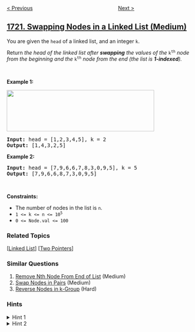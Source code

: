 <!--|This file generated by command(leetcode description); DO NOT EDIT.    |-->
<!--+----------------------------------------------------------------------+-->
<!--|@author    awesee <openset.wang@gmail.com>                           |-->
<!--|@link      https://github.com/awesee                                 |-->
<!--|@home      https://github.com/awesee/leetcode                        |-->
<!--+----------------------------------------------------------------------+-->

[< Previous](../decode-xored-array "Decode XORed Array")
　　　　　　　　　　　　　　　　
[Next >](../minimize-hamming-distance-after-swap-operations "Minimize Hamming Distance After Swap Operations")

## [1721. Swapping Nodes in a Linked List (Medium)](https://leetcode.com/problems/swapping-nodes-in-a-linked-list "交换链表中的节点")

<p>You are given the <code>head</code> of a linked list, and an integer <code>k</code>.</p>

<p>Return <em>the head of the linked list after <strong>swapping</strong> the values of the </em><code>k<sup>th</sup></code> <em>node from the beginning and the </em><code>k<sup>th</sup></code> <em>node from the end (the list is <strong>1-indexed</strong>).</em></p>

<p>&nbsp;</p>
<p><strong>Example 1:</strong></p>
<img alt="" src="https://assets.leetcode.com/uploads/2020/09/21/linked1.jpg" style="width: 400px; height: 112px;" />
<pre>
<strong>Input:</strong> head = [1,2,3,4,5], k = 2
<strong>Output:</strong> [1,4,3,2,5]
</pre>

<p><strong>Example 2:</strong></p>

<pre>
<strong>Input:</strong> head = [7,9,6,6,7,8,3,0,9,5], k = 5
<strong>Output:</strong> [7,9,6,6,8,7,3,0,9,5]
</pre>

<p>&nbsp;</p>
<p><strong>Constraints:</strong></p>

<ul>
	<li>The number of nodes in the list is <code>n</code>.</li>
	<li><code>1 &lt;= k &lt;= n &lt;= 10<sup>5</sup></code></li>
	<li><code>0 &lt;= Node.val &lt;= 100</code></li>
</ul>

### Related Topics
  [[Linked List](../../tag/linked-list/README.md)]
  [[Two Pointers](../../tag/two-pointers/README.md)]

### Similar Questions
  1. [Remove Nth Node From End of List](../remove-nth-node-from-end-of-list) (Medium)
  1. [Swap Nodes in Pairs](../swap-nodes-in-pairs) (Medium)
  1. [Reverse Nodes in k-Group](../reverse-nodes-in-k-group) (Hard)

### Hints
<details>
<summary>Hint 1</summary>
We can transform the linked list to an array this should ease things up
</details>

<details>
<summary>Hint 2</summary>
After transforming the linked list to an array it becomes as easy as swapping two integers in an array then rebuilding the linked list
</details>
